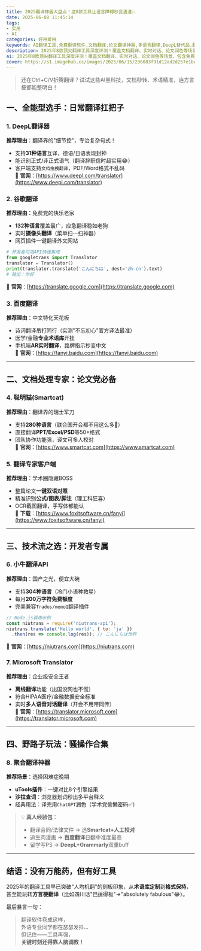 ```yaml
---
title: 2025翻译神器大盘点！这8款工具让语言障碍秒变渣渣💥
date: 2025-06-08 11:45:14
tags:
- 实用
- AI
categories: 好用爱用
keywords: AI翻译工具,免费翻译软件,文档翻译,论文翻译神器,多语言翻译,DeepL替代品,翻译软件推荐,跨语言沟通
description: 2025年8款顶尖翻译工具深度评测！覆盖文档翻译、实时对话、论文润色等场景，包含免费/付费神器，附官网链接。解决语言障碍的终极方案，留学生/外贸党/程序员必备指南。
ai: 2025年8款顶尖翻译工具深度评测！覆盖文档翻译、实时对话、论文润色等场景，包含免费/付费神器，附官网链接。解决语言障碍的终极方案，留学生/外贸党/程序员必备指南。
cover: https://s1.imagehub.cc/images/2025/06/15/236083f91d12ad2d257e1bc4ffaf86e7.webp
---
```


> 还在Ctrl+C/V折腾翻译？试试这些AI黑科技，文档秒转、术语精准，连方言梗都能整明白！

## 一、全能型选手：日常翻译扛把子
### 1. DeepL翻译器
**推荐理由**：翻译界的"细节控"，专治复杂句式！  
- 支持**31种语言**互译，德语/日语表现封神  
- 能识别正式/非正式语气（翻译辞职信时超实用😂）  
- 客户端支持`文档拖拽翻译`，PDF/Word格式不乱码  
📌 **官网**：[https://www.deepl.com/translator](https://www.deepl.com/translator)  

### 2. 谷歌翻译
**推荐理由**：免费党的快乐老家  
- **132种语言**覆盖最广，应急翻译稳如老狗  
- 实时**摄像头翻译**（菜单扫一扫神器）  
- 网页插件一键翻译外文网站  
```python
# 开发者可用API快速集成
from googletrans import Translator
translator = Translator()
print(translator.translate('こんにちは', dest='zh-cn').text)
# 输出：你好
```
📌 **官网**：[https://translate.google.com](https://translate.google.com)  

### 3. 百度翻译
**推荐理由**：中文特化天花板  
- 诗词翻译吊打同行（实测"不忘初心"官方译法最准）  
- 医学/金融**专业术语库**开挂  
- 手机端**AR实时翻译**，路牌指示秒变中文  
📌 **官网**：[https://fanyi.baidu.com](https://fanyi.baidu.com)  

---

## 二、文档处理专家：论文党必备
### 4. 聪明猫(Smartcat)
**推荐理由**：翻译界的瑞士军刀  
- 支持**280种语言**（联合国开会都不用这么多🌚）  
- 直接翻译**PPT/Excel/PSD**等50+格式  
- 团队协作功能强，译文可多人校对  
📌 **官网**：[https://www.smartcat.com](https://www.smartcat.com)  

### 5. 翻译专家客户端
**推荐理由**：学术圈隐藏BOSS  
- 整篇论文**一键双语对照**  
- 精准识别**公式/图表/脚注**（理工科狂喜）  
- OCR截图翻译，手写体都能认  
📌 **下载**：[https://www.foxitsoftware.cn/fanyi](https://www.foxitsoftware.cn/fanyi)  

---

## 三、技术流之选：开发者专属
### 6. 小牛翻译API
**推荐理由**：国产之光，便宜大碗  
- 支持**304种语言**（冷门小语种救星）  
- 每月**200万字符免费额度**  
- 完美兼容`Trados/memoQ`翻译插件  
```javascript
// Node.js调用示例
const niutrans = require('niutrans-api');
niutrans.translate('Hello world', { to: 'ja' })
  .then(res => console.log(res)); // こんにちは世界
```
📌 **官网**：[https://niutrans.com](https://niutrans.com)  

### 7. Microsoft Translator
**推荐理由**：企业级安全王者  
- **离线翻译**功能（出国没网也不慌）  
- 符合HIPAA医疗/金融数据安全标准  
- 实时**多人语音对话翻译**（开会不用带同传）  
📌 **官网**：[https://translator.microsoft.com](https://translator.microsoft.com)  

---

## 四、野路子玩法：骚操作合集
### 8. 聚合翻译神器
**推荐场景**：选择困难症晚期  
- **uTools插件**：一键对比8个引擎结果  
- **沙拉查词**：浏览器划词秒出多平台释义  
- 经典用法：译完用`ChatGPT`润色（学术党偷懒密码✅）  

> 💡 **真人经验包**：  
> - 翻译合同/法律文件 → 选**Smartcat+人工校对**  
> - 追生肉漫画 → **百度翻译**日翻中准度最高  
> - 留学写PS → **DeepL+Grammarly**双重buff  

---

## 结语：没有万能药，但有好工具
2025年的翻译工具早已突破"人均机翻"的刻板印象，从**术语库定制**到**格式保持**，甚至能玩转**方言梗翻译**（比如四川话"巴适得板"→"absolutely fabulous"😂）。  

最后暴言一句：  
> 翻译软件卷成这样，  
> 外语专业同学都在瑟瑟发抖...  
> 但记住——工具再强，  
> **关键时刻还得靠人脑调教！**  
